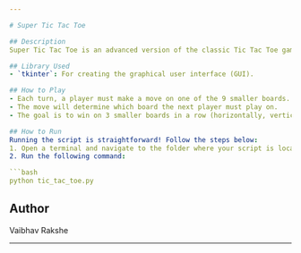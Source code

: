 ```yaml
---

# Super Tic Tac Toe

## Description
Super Tic Tac Toe is an advanced version of the classic Tic Tac Toe game, featuring 9 smaller Tic Tac Toe boards within one large board. Players take turns placing their markers, and the winner is the first to win three smaller boards in a row, column, or diagonal. Built using Python with a sleek, user-friendly GUI.

## Library Used
- `tkinter`: For creating the graphical user interface (GUI).

## How to Play
- Each turn, a player must make a move on one of the 9 smaller boards.
- The move will determine which board the next player must play on.
- The goal is to win on 3 smaller boards in a row (horizontally, vertically, or diagonally) to win the game.

## How to Run
Running the script is straightforward! Follow the steps below:
1. Open a terminal and navigate to the folder where your script is located.
2. Run the following command:

```bash
python tic_tac_toe.py
```

## Author
Vaibhav Rakshe

---
```

